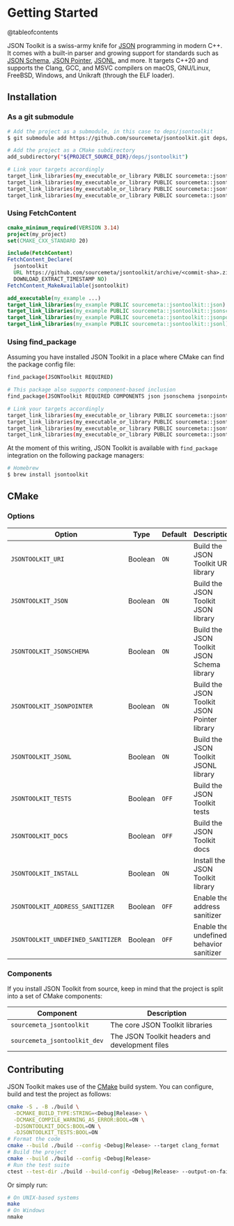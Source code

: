 Getting Started
===============

@tableofcontents

JSON Toolkit is a swiss-army knife for [JSON](https://www.json.org) programming
in modern C++. It comes with a built-in parser and growing support for
standards such as [JSON Schema](http://json-schema.org), [JSON
Pointer](https://www.rfc-editor.org/rfc/rfc6901),
[JSONL](https://jsonlines.org), and more.  It targets C++20 and supports the
Clang, GCC, and MSVC compilers on macOS, GNU/Linux, FreeBSD, Windows, and
Unikraft (through the ELF loader).

Installation
------------

### As a git submodule

```sh
# Add the project as a submodule, in this case to deps/jsontoolkit
$ git submodule add https://github.com/sourcemeta/jsontoolkit.git deps/jsontoolkit

# Add the project as a CMake subdirectory
add_subdirectory("${PROJECT_SOURCE_DIR}/deps/jsontoolkit")

# Link your targets accordingly
target_link_libraries(my_executable_or_library PUBLIC sourcemeta::jsontoolkit::json)
target_link_libraries(my_executable_or_library PUBLIC sourcemeta::jsontoolkit::jsonschema)
target_link_libraries(my_executable_or_library PUBLIC sourcemeta::jsontoolkit::jsonpointer)
target_link_libraries(my_executable_or_library PUBLIC sourcemeta::jsontoolkit::jsonl)
```

### Using FetchContent

```cmake
cmake_minimum_required(VERSION 3.14)
project(my_project)
set(CMAKE_CXX_STANDARD 20)

include(FetchContent)
FetchContent_Declare(
  jsontoolkit
  URL https://github.com/sourcemeta/jsontoolkit/archive/<commit-sha>.zip
  DOWNLOAD_EXTRACT_TIMESTAMP NO)
FetchContent_MakeAvailable(jsontoolkit)

add_executable(my_example ...)
target_link_libraries(my_example PUBLIC sourcemeta::jsontoolkit::json)
target_link_libraries(my_example PUBLIC sourcemeta::jsontoolkit::jsonschema)
target_link_libraries(my_example PUBLIC sourcemeta::jsontoolkit::jsonpointer)
target_link_libraries(my_example PUBLIC sourcemeta::jsontoolkit::jsonl)
```

### Using find_package

Assuming you have installed JSON Toolkit in a place where CMake can find the
package config file:

```sh
find_package(JSONToolkit REQUIRED)

# This package also supports component-based inclusion
find_package(JSONToolkit REQUIRED COMPONENTS json jsonschema jsonpointer jsonl)

# Link your targets accordingly
target_link_libraries(my_executable_or_library PUBLIC sourcemeta::jsontoolkit::json)
target_link_libraries(my_executable_or_library PUBLIC sourcemeta::jsontoolkit::jsonschema)
target_link_libraries(my_executable_or_library PUBLIC sourcemeta::jsontoolkit::jsonpointer)
target_link_libraries(my_executable_or_library PUBLIC sourcemeta::jsontoolkit::jsonl)
```

At the moment of this writing, JSON Toolkit is available with `find_package`
integration on the following package managers:

```sh
# Homebrew
$ brew install jsontoolkit
```

CMake
-----

### Options

| Option                            | Type    | Default | Description                                 |
|-----------------------------------|---------|---------|---------------------------------------------|
| `JSONTOOLKIT_URI`                 | Boolean | `ON`    | Build the JSON Toolkit URI library          |
| `JSONTOOLKIT_JSON`                | Boolean | `ON`    | Build the JSON Toolkit JSON library         |
| `JSONTOOLKIT_JSONSCHEMA`          | Boolean | `ON`    | Build the JSON Toolkit JSON Schema library  |
| `JSONTOOLKIT_JSONPOINTER`         | Boolean | `ON`    | Build the JSON Toolkit JSON Pointer library |
| `JSONTOOLKIT_JSONL`               | Boolean | `ON`    | Build the JSON Toolkit JSONL library        |
| `JSONTOOLKIT_TESTS`               | Boolean | `OFF`   | Build the JSON Toolkit tests                |
| `JSONTOOLKIT_DOCS`                | Boolean | `OFF`   | Build the JSON Toolkit docs                 |
| `JSONTOOLKIT_INSTALL`             | Boolean | `ON`    | Install the JSON Toolkit library            |
| `JSONTOOLKIT_ADDRESS_SANITIZER`   | Boolean | `OFF`   | Enable the address sanitizer                |
| `JSONTOOLKIT_UNDEFINED_SANITIZER` | Boolean | `OFF`   | Enable the undefined behavior sanitizer     |

### Components

If you install JSON Toolkit from source, keep in mind that the project is split
into a set of CMake components:

| Component                        | Description                                    |
|----------------------------------|------------------------------------------------|
| `sourcemeta_jsontoolkit`         | The core JSON Toolkit libraries                |
| `sourcemeta_jsontoolkit_dev`     | The JSON Toolkit headers and development files |

Contributing
------------

JSON Toolkit makes use of the [CMake](https://cmake.org) build system. You can
configure, build and test the project as follows:

```sh
cmake -S . -B ./build \
  -DCMAKE_BUILD_TYPE:STRING=<Debug|Release> \
  -DCMAKE_COMPILE_WARNING_AS_ERROR:BOOL=ON \
  -DJSONTOOLKIT_DOCS:BOOL=ON \
  -DJSONTOOLKIT_TESTS:BOOL=ON
# Format the code
cmake --build ./build --config <Debug|Release> --target clang_format
# Build the project
cmake --build ./build --config <Debug|Release>
# Run the test suite
ctest --test-dir ./build --build-config <Debug|Release> --output-on-failure --progress
```

Or simply run:

```sh
# On UNIX-based systems
make
# On Windows
nmake
```
